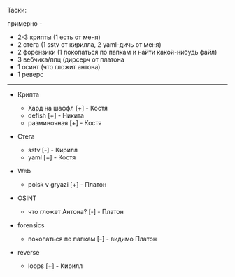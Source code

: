 Таски:

примерно -
- 2-3 крипты (1 есть от меня)
- 2 стега (1 sstv от кирилла, 2 yaml-дичь от меня)
- 2 форензики (1 покопаться по  папкам и найти какой-нибудь файл)
- 3 вебчика/ппц (дирсерч от платона
- 1 осинт (что гложит антона)
- 1 реверс

----

- Крипта
  - Хард на шаффл [+] - Костя
  - defish [+] - Никита
  - разминочная [+] - Костя

- Стега
  - sstv [-] - Кирилл
  - yaml [+] - Костя

- Web
  - poisk v gryazi [+] - Платон

- OSINT
  - что гложет Антона? [-] - Платон

- forensics
  - покопаться по папкам [-] - видимо Платон

- reverse
  - loops [+] - Кирилл
